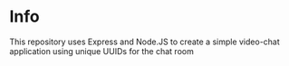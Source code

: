 # Info

This repository uses Express and Node.JS to create a simple video-chat application using unique UUIDs for the chat room
